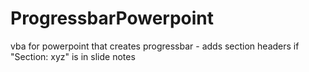 # ProgressbarPowerpoint
vba for powerpoint that creates progressbar - adds section headers if "Section: xyz" is in slide notes
